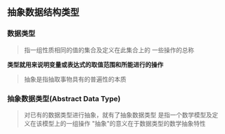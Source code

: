 ##  抽象数据结构类型
###  数据类型
> 指一组性质相同的值的集合及定义在此集合上的
一些操作的总称

**类型就用来说明变量或表达式的取值范围和所能进行的操作**

> 抽象是指抽取事物具有的普遍性的本质
### 抽象数据类型(Abstract Data Type)
> 对已有的数据类型进行抽象，就有了抽象数据类型
> 是指一个数学模型及定义在该模型上的一组操作
"抽象"的意义在于数据类型的数学抽象特性